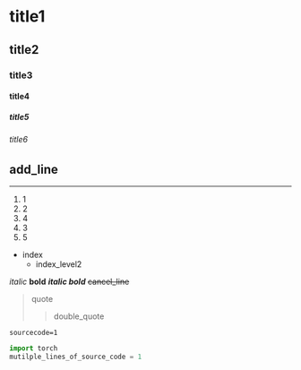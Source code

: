 # title1
## title2
### title3
#### title4
##### title5
###### title6

add_line
---
---


1. 1
2. 2
4. 4
3. 3
5. 5

- index
  - index_level2
 
_italic_
__bold__
___italic bold___
~~cancel_line~~

>quote
>>double_quote

`sourcecode=1`
```python
import torch
mutilple_lines_of_source_code = 1
```
